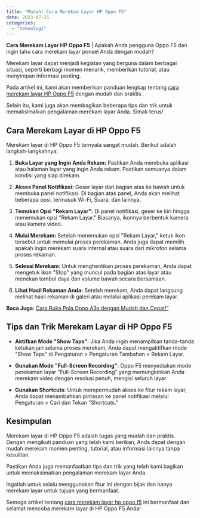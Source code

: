 ```yaml
---
title: "Mudah! Cara Merekam Layar HP Oppo F5"
date: 2023-07-25
categories: 
  - "teknologi"
---
```


**Cara Merekam Layar HP Oppo F5** | Apakah Anda pengguna Oppo F5 dan ingin tahu cara merekam layar ponsel Anda dengan mudah?

Merekam layar dapat menjadi kegiatan yang berguna dalam berbagai situasi, seperti berbagi momen menarik, memberikan tutorial, atau menyimpan informasi penting.

Pada artikel ini, kami akan memberikan panduan lengkap tentang [cara merekam layar HP Oppo F5](https://ajiekusumadhany.com/cara-merekam-layar-hp-oppo-f5/) dengan mudah dan praktis.

Selain itu, kami juga akan membagikan beberapa tips dan trik untuk memaksimalkan pengalaman merekam layar Anda. Simak terus!

## **Cara Merekam Layar di HP Oppo F5**

Merekam layar di HP Oppo F5 ternyata sangat mudah. Berikut adalah langkah-langkahnya:

1. **Buka Layar yang Ingin Anda Rekam:** Pastikan Anda membuka aplikasi atau halaman layar yang ingin Anda rekam. Pastikan semuanya dalam kondisi yang siap direkam.
    
2. **Akses Panel Notifikasi:** Geser layar dari bagian atas ke bawah untuk membuka panel notifikasi. Di bagian atas panel, Anda akan melihat beberapa opsi, termasuk Wi-Fi, Suara, dan lainnya.
    
3. **Temukan Opsi "Rekam Layar":** Di panel notifikasi, geser ke kiri hingga menemukan opsi "Rekam Layar." Biasanya, ikonnya berbentuk kamera atau kamera video.
    
4. **Mulai Merekam:** Setelah menemukan opsi "Rekam Layar," ketuk ikon tersebut untuk memulai proses perekaman. Anda juga dapat memilih apakah ingin merekam suara internal atau suara dari mikrofon selama proses rekaman.
    
5. **Selesai Merekam:** Untuk menghentikan proses perekaman, Anda dapat mengetuk ikon "Stop" yang muncul pada bagian atas layar atau menekan tombol daya dan volume bawah secara bersamaan.
    
6. **Lihat Hasil Rekaman Anda:** Setelah merekam, Anda dapat langsung melihat hasil rekaman di galeri atau melalui aplikasi perekam layar.
    

**Baca Juga**: [Cara Buka Pola Oppo A3s dengan Mudah dan Cepat!”](https://ajiekusumadhany.com/cara-buka-pola-oppo-a3s-dengan-mudah-dan-cepat/)

## **Tips dan Trik Merekam Layar di HP Oppo F5**

- **Aktifkan Mode "Show Taps"**: Jika Anda ingin menampilkan tanda-tanda ketukan jari selama proses merekam, Anda dapat mengaktifkan mode "Show Taps" di Pengaturan > Pengaturan Tambahan > Rekam Layar.
    
- **Gunakan Mode "Full-Screen Recording"**: Oppo F5 menyediakan mode perekaman layar "Full-Screen Recording" yang memungkinkan Anda merekam video dengan resolusi penuh, mengisi seluruh layar.
    
- **Gunakan Shortcuts**: Untuk mempermudah akses ke fitur rekam layar, Anda dapat menambahkan pintasan ke panel notifikasi melalui Pengaturan > Cari dan Tekan "Shortcuts."
    

## **Kesimpulan**

Merekam layar di HP Oppo F5 adalah tugas yang mudah dan praktis. Dengan mengikuti panduan yang telah kami berikan, Anda dapat dengan mudah merekam momen penting, tutorial, atau informasi lainnya tanpa kesulitan.

Pastikan Anda juga memanfaatkan tips dan trik yang telah kami bagikan untuk memaksimalkan pengalaman merekam layar Anda.

Ingatlah untuk selalu menggunakan fitur ini dengan bijak dan hanya merekam layar untuk tujuan yang bermanfaat.

Semoga artikel tentang [cara merekam layar hp oppo f5](https://ajiekusumadhany.com/cara-merekam-layar-hp-oppo-f5/) ini bermanfaat dan selamat mencoba merekam layar di HP Oppo F5 Anda!
